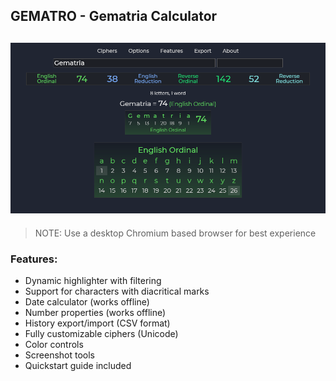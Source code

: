 ## GEMATRO - Gematria Calculator
![GEMATRO - Gematria Calculator](res/preview.png)
---
> NOTE: Use a desktop Chromium based browser for best experience

### Features:
<ul>
<li>Dynamic highlighter with filtering</li>
<li>Support for characters with diacritical marks</li>
<li>Date calculator (works offline)</li>
<li>Number properties (works offline)</li>
<li>History export/import (CSV format)</li>
<li>Fully customizable ciphers (Unicode)</li>
<li>Color controls</li>
<li>Screenshot tools</li>
<li>Quickstart guide included</li>
</ul>
